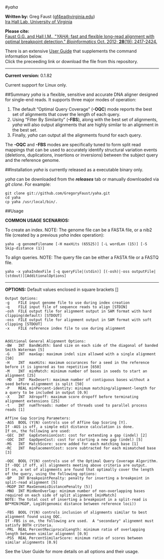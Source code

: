 #*yaha*

**Written by:** Greg Faust (gf4ea@virginia.edu)  
[Ira Hall Lab, University of Virginia](http://faculty.virginia.edu/irahall/)

**Please cite:**  
[Faust G.G. and Hall I.M., "*YAHA*: fast and flexible long-read alignment with optimal breakpoint detection,"
*Bioinformatics* Oct. 2012; **28**(19): 2417-2424.](http://bioinformatics.oxfordjournals.org/content/28/19/2417)

There is an extensive [User Guide](https://www.dropbox.com/s/bmyny13fcsnjuee/YAHA_User_Guide.0.1.82.pdf?dl=0) 
that supplements the command information below.  
Click the preceeding link or download the file from this repository.

---

**Current version:** 0.1.82

Current support for Linux only.

##Summary
*yaha* is a flexible, sensitive and accurate DNA aligner designed for single-end reads.
It supports three major modes of operation:

1. The default “Optimal Query Coverage” (**-OQC**) mode reports the best set of alignments that cover the length of each 
query. 
2. Using “Filter By Similarity” (**-FBS**), along with the best set of alignments,
*yaha* will also output alignments that are highly similar to an alignment in the best set. 
3. Finally, *yaha* can output all the alignments found for each query.  

The **-OQC** and **-FBS** modes are specifically tuned to form split read mappings that can be used to accurately 
identify structural variation events (deletions, duplications, insertions or inversions) 
between the subject query and the reference genome.

##Installation
*yaha* is currently released as a executable binary only. 

*yaha* can be downloaded from the **_releases_** tab or manually downloaded via *git clone*.  For example:
~~~~~~~~~~~~~~~~~~
git clone git://github.com/GregoryFaust/yaha.git
cd yaha
cp yaha /usr/local/bin/.
~~~~~~~~~~~~~~~~~~

##Usage

**COMMON USAGE SCENARIOS:** 

To create an index. NOTE: The genome file can be a FASTA file, or a nib2 file (created by a previous *yaha* index operation):
```
yaha -g genomeFilename [-H maxHits (65525)] [-L wordLen (15)] [-S Skip-distance (1)]
```

To align queries.  NOTE: The query file can be either a FASTA file or a FASTQ file.
```
yaha -x yahaIndexFile [-q queryFile|(stdin)] [(-osh)|-oss outputFile|(stdout)][AdditionalOptions]
```

---
**OPTIONS:**
Default values enclosed in square brackets []
```
Output Options:
-g    FILE input genome file to use during index creation
-q    FILE input file of sequence reads to align [STDIN]
-osh  FILE output file for alignment output in SAM format with hard clipping(default) [STDOUT]
-oss  FILE output file for alignment output in SAM format with soft clipping [STDOUT]
-x    FILE reference index file to use during alignment


Additional General Alignment Options:
-BW   INT  BandWidth: band size on each side of the diagonal of banded Smith Waterman [5]
-G    INT  maxGap: maximum indel size allowed with a single alignment [50]
-H    INT  maxHits: maximum occurances for a seed in the reference before it is ignored as too repetitive [650]
-M    INT  minMatch: minimum number of bases in seeds to start an alignment [25]
-MD   INT  MaxDesert: maximum number of contiguous bases without a seed before alignmment is split [50] 
-P    REAL minPercent-identity: minimum matching/alignment-length for a query to be included in output [0.9]
-X    INT  Xdropoff: maximum score dropoff before terminating alignment extensions [25]
-t    INT  numThreads: number of threads used to parallel process reads [1]

Affine Gap Scoring Parameters:
-AGS  BOOL (Y|N) controls use of Affine Gap Scoring [Y].  
If -AGS is off, a simple edit distance calculation is done.
If on, the following are used:
-GEC  INT  GapExtensionCost: cost for extending a gap (indel) [2] 
-GOC  INT  GapOpenCost: cost for starting a new gap (indel) [5]
-MS   INT  MatchScore: score added for each matching base [1] 
-RC   INT  ReplacementCost: score subtracted for each mismatched base [3]

-OQC  BOOL (Y|N) controls use of the Optimal Query Coverage Algorithm.
If -OQC if off, all alignments meeting above criteria are output.
If on, a set of alignments are found that optimally cover the length of the query, using the following options:
-BP   INT BreakpointPenalty: penalty for inserting a breakpoint in split-read alignment [5]
-MGDP INT MaxGenomicDistancePenalty (5)] 
-MNO  INT MinNonOverlap: minimum number of non-overlapping bases required on each side of split alignment [minMatch]
NOTE: The total cost of inserting a breakpoint in a split-read is BP*MIN(MGDP, Log10(genomic distance between reference loci))

-FBS  BOOL (Y|N) controls inclusion of alignments similar to best alignment found using OQC.
If -FBS is on, the following are used.  A "secondary" alignemnt must satisfy BOTH criteria.
-PRL  REAL PercentReciprocalLength: minimum ratio of overlapping length between similar alignemnt [0.9] 
-PSS  REAL PercentSimilarScore: minimum ratio of scores between similar alignments [0.9]
```

See the User Guide for more details on all options and their usage.
